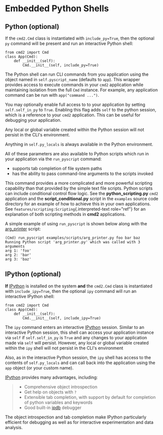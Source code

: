 # Embedded Python Shells

## Python (optional)

If the `cmd2.Cmd` class is instantiated with `include_py=True`, then the optional `py` command will be present and run an interactive Python shell:

    from cmd2 import Cmd
    class App(Cmd):
        def __init__(self):
            Cmd.__init__(self, include_py=True)

The Python shell can run CLI commands from you application using the object named in `self.pyscript_name` (defaults to `app`). This wrapper provides access to execute commands in your `cmd2` application while maintaining isolation from the full ``Cmd`` instance. For example, any application command can be run with `app("command ...")`.

You may optionally enable full access to to your application by setting `self.self_in_py` to `True`. Enabling this flag adds `self` to the python session, which is a reference to your `cmd2` application. This can be useful for debugging your application.

Any local or global variable created within the Python session will not persist in the CLI's environment.

Anything in `self.py_locals` is always available in the Python environment.

All of these parameters are also available to Python scripts which run in your application via the `run_pyscript` command:

-   supports tab completion of file system paths
-   has the ability to pass command-line arguments to the scripts invoked

This command provides a more complicated and more powerful scripting capability than that provided by the simple text file scripts. Python scripts can include conditional control flow logic. See the **python_scripting.py** `cmd2` application and the **script_conditional.py** script in the `examples` source code directory for an example of how to achieve this in your own applications. See `features/scripting:Scripting`{.interpreted-text role="ref"} for an explanation of both scripting methods in **cmd2** applications.

A simple example of using `run_pyscript` is shown below along with the [arg_printer](https://github.com/python-cmd2/cmd2/blob/master/examples/scripts/arg_printer.py) script:

    (Cmd) run_pyscript examples/scripts/arg_printer.py foo bar baz
    Running Python script 'arg_printer.py' which was called with 3 arguments
    arg 1: 'foo'
    arg 2: 'bar'
    arg 3: 'baz'

## IPython (optional)

**If** [IPython](http://ipython.readthedocs.io) is installed on the system **and** the `cmd2.Cmd` class is instantiated with `include_ipy=True`, then the optional `ipy` command will run an interactive IPython shell:

    from cmd2 import Cmd
    class App(Cmd):
        def __init__(self):
            Cmd.__init__(self, include_ipy=True)

The `ipy` command enters an interactive [IPython](http://ipython.readthedocs.io) session. Similar to an interactive Python session, this shell can access your application instance via `self` if `self.self_in_py` is `True` and any changes to your application made via `self` will persist. However, any local or global variable created within the `ipy` shell will not persist in the CLI's environment

Also, as in the interactive Python session, the `ipy` shell has access to the contents of `self.py_locals` and can call back into the application using the `app` object (or your custom name).

[IPython](http://ipython.readthedocs.io) provides many advantages, including:

> -   Comprehensive object introspection
> -   Get help on objects with `?`
> -   Extensible tab completion, with support by default for completion of python variables and keywords
> -   Good built-in [ipdb](https://pypi.org/project/ipdb/) debugger

The object introspection and tab completion make IPython particularly efficient for debugging as well as for interactive experimentation and data analysis.
